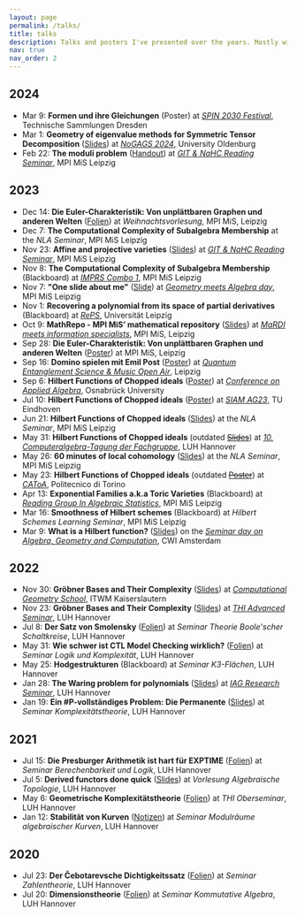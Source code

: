 ```yaml
---
layout: page
permalink: /talks/
title: talks
description: Talks and posters I've presented over the years. Mostly with PDF's.
nav: true
nav_order: 2
---
```


## 2024

- Mar 9: **Formen und ihre Gleichungen** (Poster)
  at [_SPIN 2030 Festival_](https://spin2030.com/en/veranstaltung/spin-2030-science-festival/), Technische Sammlungen Dresden
- Mar 1: **Geometry of eigenvalue methods for Symmetric Tensor Decomposition** (<a href="/assets/pdf/presentations/Geometry_of_eigenvalue_methods_for_STD.pdf" target="_blank">Slides</a>)
  at [_NoGAGS 2024_](https://uol.de/milena-wrobel/north-german-algebraic-geometry-seminar), University Oldenburg
- Feb 22: **The moduli problem** (<a href="/assets/pdf/nahc/09_Moduli_Problem.pdf" target="_blank">Handout</a>)
  at [_GIT & NaHC Reading Seminar_](/nahc/), MPI MiS Leipzig

## 2023

- Dec 14: **Die Euler-Charakteristik: Von unplättbaren Graphen und anderen Welten** (<a href="/assets/pdf/presentations/Eulercharakteristik_Schuelervortrag_23-12-14.pdf" target="_blank">Folien</a>)
  at _Weihnachtsvorlesung_, MPI MiS, Leipzig
- Dec 7: **The Computational Complexity of Subalgebra Membership**
  at the _NLA Seminar_, MPI MiS Leipzig
- Nov 23: **Affine and projective varieties** (<a href="/assets/pdf/nahc/01_Affine_and_projective_Varieties.pdf" target="_blank">Slides</a>)
  at [_GIT & NaHC Reading Seminar_](/nahc/), MPI MiS Leipzig
- Nov 8: **The Computational Complexity of Subalgebra Membership** (Blackboard)
  at [_IMPRS Combo 1_](https://www.mis.mpg.de/calendar/conferences/2023/imprscombo1.html), MPI MiS Leipzig
- Nov 7: **"One slide about me"** (<a href="/assets/pdf/presentations/Geometry_meets_Algebra_day.pdf" target="_blank">Slide</a>)
  at [_Geometry meets Algebra day_](https://www.mis.mpg.de/calendar/conferences/2023/gmad.html), MPI MiS Leipzig
- Nov 1: **Recovering a polynomial from its space of partial derivatives** (Blackboard)
  at [_RePS_](https://sites.google.com/view/regiomontanus-phd/home), Universität Leipzig
- Oct 9: **MathRepo - MPI MiS’ mathematical repository** (<a href="/assets/pdf/presentations/MaRDI_meets_information_specialists.pdf" target="_blank">Slides</a>)
  at [_MaRDI meets information specialists_](https://www.mis.mpg.de/calendar/conferences/2023/mardimeetsis.html), MPI MiS, Leipzig
- Sep 28: **Die Euler-Charakteristik: Von unplättbaren Graphen und anderen Welten** (<a href="/assets/pdf/presentations/Eulercharakteristik_Schuelervortrag.pdf" target="_blank">Poster</a>)
  at MPI MiS, Leipzig
- Sep 16: **Domino spielen mit Emil Post** (<a href="/assets/pdf/presentations/PCP_Poster.pdf" target="_blank">Poster</a>)
  at [_Quantum Entanglement Science & Music Open Air_](https://www.instagram.com/quantumentanglementfestival/), Leipzig
- Sep 6: **Hilbert Functions of Chopped ideals** (<a href="/assets/pdf/presentations/Hilbert_Functions_of_Chopped_Ideals_SIAM.pdf" target="_blank">Poster</a>)
  at [_Conference on Applied Algebra_](https://www.math-conf.uni-osnabrueck.de/conference-on-applied-algebra-in-data-science/), Osnabrück University
- Jul 10: **Hilbert Functions of Chopped ideals** (<a href="/assets/pdf/presentations/Hilbert_Functions_of_Chopped_Ideals_SIAM.pdf" target="_blank">Poster</a>)
  at [_SIAM AG23_](https://www.siam.org/conferences/cm/conference/ag23), TU Eindhoven
- Jun 21: **Hilbert Functions of Chopped ideals** (<a href="/assets/pdf/presentations/Hilbert_Functions_of_Chopped_Ideals_MPI.pdf" target="_blank">Slides</a>)
  at the _NLA Seminar_, MPI MiS Leipzig
- May 31: **Hilbert Functions of Chopped ideals** (outdated <a href="/assets/pdf/presentations/Hilbert_Functions_of_Chopped_Ideals_Hannover.pdf" target="_blank">~~Slides~~</a>)
  at [_10. Computeralgebra-Tagung der Fachgruppe_](https://konferenz.uni-hannover.de/event/83/), LUH Hannover
- May 26: **60 minutes of local cohomology** (<a href="/assets/pdf/presentations/60_minutes_of_local_cohomology_MPI.pdf" target="_blank">Slides</a>)
  at the _NLA Seminar_, MPI MiS Leipzig
- May 23: **Hilbert Functions of Chopped ideals** (outdated <a href="/assets/pdf/presentations/Hilbert_Functions_of_Chopped_Ideals_Torino.pdf" target="_blank">~~Poster~~</a>)
  at [_CAToA_](https://sites.google.com/view/commalgintorino/home), Politecnico di Torino
- Apr 13: **Exponential Families a.k.a Toric Varieties** (Blackboard)
  at [_Reading Group In Algebraic Statistics_](https://emduart2.github.io/2023/03/15/ReadingGroupAstat.html), MPI MiS Leipzig
- Mar 16: **Smoothness of Hilbert schemes** (Blackboard)
  at _Hilbert Schemes Learning Seminar_, MPI MiS Leipzig
- Mar 9: **What is a Hilbert function?** (<a href="/assets/pdf/presentations/What_is_a_Hilbert_function_CWI.pdf" target="_blank">Slides</a>)
  on the [_Seminar day on Algebra, Geometry and Computation_](https://simontelen.webnode.page/l/algebra-geometry-and-computation-at-cwi/), CWI Amsterdam

## 2022

- Nov 30: **Gröbner Bases and Their Complexity** (<a href="/assets/pdf/presentations/Groebner_Bases_and_Their_Complexity_ITWM.pdf" target="_blank">Slides</a>)
  at [_Computational Geometry School_](https://www.mathematik.uni-kl.de/~boehm/computationalgeometryschool/), ITWM Kaiserslautern
- Nov 23: **Gröbner Bases and Their Complexity** (<a href="/assets/pdf/presentations/Groebner_Bases_and_Their_Complexity_THI.pdf" target="_blank">Slides</a>)
  at [_THI Advanced Seminar_](https://www.thi.uni-hannover.de/en/research/advanced-seminar), LUH Hannover
- Jul 8: **Der Satz von Smolensky** (<a href="/assets/pdf/presentations/Der_Satz_von_Smolensky.pdf" target="_blank">Folien</a>)
  at _Seminar Theorie Boole'scher Schaltkreise_, LUH Hannover
- May 31: **Wie schwer ist CTL Model Checking wirklich?** (<a href="/assets/pdf/presentations/CTL_Model_Checking.pdf" target="_blank">Folien</a>)
  at _Seminar Logik und Komplexität_, LUH Hannover
- May 25: **Hodgestrukturen** (Blackboard)
  at _Seminar K3-Flächen_, LUH Hannover
- Jan 28: **The Waring problem for polynomials** (<a href="/assets/pdf/presentations/The_Waring_problem_for_polynomials_IAG.pdf" target="_blank">Slides</a>)
  at [_IAG Research Seminar_](https://www.iag.uni-hannover.de/en/activities/research-seminar), LUH Hannover
- Jan 19: **Ein \#P-vollständiges Problem: Die Permanente** (<a href="/assets/pdf/presentations/Die_Permanente.pdf" target="_blank">Slides</a>)
  at _Seminar Komplexitätstheorie_, LUH Hannover

## 2021

- Jul 15: **Die Presburger Arithmetik ist hart für EXPTIME** (<a href="/assets/pdf/presentations/Die_Presburger_Arithmetik_ist_hart_fuer_EXPTIME.pdf" target="_blank">Folien</a>)
  at _Seminar Berechenbarkeit und Logik_, LUH Hannover
- Jul 5: **Derived functors done quick** (<a href="/assets/pdf/presentations/Derived_functors_done_quick.pdf" target="_blank">Slides</a>)
  at _Vorlesung Algebraische Topologie_, LUH Hannover
- May 6: **Geometrische Komplexitätstheorie** (<a href="/assets/pdf/presentations/Geometrische_Komplexitaetstheorie.pdf" target="_blank">Folien</a>)
  at _THI Oberseminar_, LUH Hannover
- Jan 12: **Stabilität von Kurven** (<a href="/assets/pdf/presentations/Stabilitaet_von_Kurven.pdf" target="_blank">Notizen</a>)
  at _Seminar Modulräume algebraischer Kurven_, LUH Hannover

## 2020

- Jul 23: **Der Čebotarevsche Dichtigkeitssatz** (<a href="/assets/pdf/presentations/Der_Cebotarevsche_Dichtigkeitssatz.pdf" target="_blank">Folien</a>)
  at _Seminar Zahlentheorie_, LUH Hannover
- Jul 20: **Dimensionstheorie** (<a href="/assets/pdf/presentations/Dimensionstheorie.pdf" target="_blank">Folien</a>)
  at _Seminar Kommutative Algebra_, LUH Hannover
